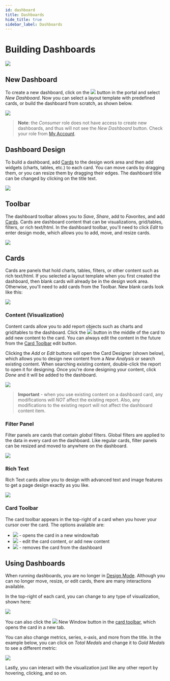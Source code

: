 ```yaml
---
id: dashboard
title: Dashboards
hide_title: true
sidebar_label: Dashboards
---
```


# Building Dashboards

![](/img/dashboard/dashboard.png)

## New Dashboard

To create a new dashboard, click on the *![](/img/portal/new.png)* button in the portal and select *New Dashboard*. Now you can select a layout template with predefined cards, or build the dashboard from scratch, as shown below.

![](/img/dashboard/layouts.png)

> **Note**: the *Consumer* role does not have access to create new dashboards, and thus will not see the *New Dashboard* button. Check your role from [My Account](portal.md#user).

## Dashboard Design

To build a dashboard, add [Cards](#cards) to the design work area and then add widgets (charts, tables, etc.) to each card. You can move cards by dragging them, or you can resize them by dragging their edges. The dashboard title can be changed by clicking on the title text.

![](/img/dashboard/design.png)

## Toolbar

The dashboard toolbar allows you to *Save*, *Share*, add to *Favorites*, and add [Cards](#cards). Cards are dashboard content that can be visualizations, grid/tables, filters, or rich text/html. In the dashboard toolbar, you'll need to click *Edit* to enter design mode, which allows you to add, move, and resize cards.

*![](/img/dashboard/toolbar.png)*

## Cards

Cards are panels that hold charts, tables, filters, or other content such as rich text/html. If you selected a layout template when you first created the dashboard, then blank cards will already be in the design work area. Otherwise, you'll need to add cards from the Toolbar. New blank cards look like this:

*![](/img/dashboard/card.png)*

### Content (Visualization)

Content cards allow you to add report objects such as charts and grid/tables to the dashboard. Click the *![](/img/dashboard/card_addcontent.png)* button in the middle of the card to add new content to the card. You can always edit the content in the future from the [Card Toolbar](#card-toolbar) edit button.

Clicking the *Add* or *Edit* buttons will open the Card Designer (shown below), which allows you to design new content from a *New Analysis* or search existing content. When searching existing content, double-click the report to open it for designing. Once you're done designing your content, click *Done* and it will be added to the dashboard.

![](/img/dashboard/card_designer.png)

> **Important** - when you use existing content on a dashboard card, any modifications will *NOT* affect the existing report. Also, any modifications to the existing report will not affect the dashboard content item.

### Filter Panel

Filter panels are cards that contain *global* filters. Global filters are applied to the data in every card on the dashboard. Like regular cards, filter panels can be resized and moved to anywhere on the dashboard.

![](/img/dashboard/filter_panel.png)

### Rich Text

Rich Text cards allow you to design with advanced text and image features to get a page design exactly as you like.

![](/img/dashboard/card_richtext.png)

### Card Toolbar

The card toolbar appears in the top-right of a card when you hover your cursor over the card. The options available are:
* *![](/img/dashboard/card_newwindow.png)* - opens the card in a new window/tab
* *![](/img/dashboard/card_edit.png)* - edit the card content, or add new content
* *![](/img/dashboard/card_delete.png)* - removes the card from the dashboard

## Using Dashboards

When running dashboards, you are no longer in [Design Mode](#dashboard-design). Although you can no longer move, resize, or edit cards, there are many interactions available.

In the top-right of each card, you can change to any type of visualization, shown here:

*![](/img/dashboard/viz_selector.png)*

You can also click the *![](/img/dashboard/card_newwindow.png)* New Window button in the [card toolbar](#card-toolbar), which opens the card in a new tab.

You can also change metrics, series, x-axis, and more from the title. In the example below, you can click on *Total Medals* and change it to *Gold Medals* to see a different metric:

*![](/img/dashboard/changedata.png)*

Lastly, you can interact with the visualization just like any other report by hovering, clicking, and so on.

